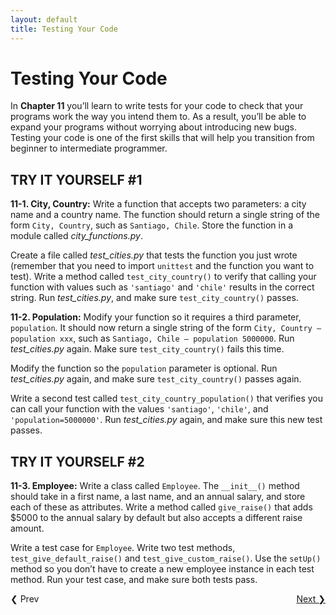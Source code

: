 ```yaml
---
layout: default
title: Testing Your Code
---
```


# Testing Your Code

In **Chapter 11** you’ll learn to write tests for your
code to check that your programs work the way you intend them to. As a
result, you’ll be able to expand your programs without worrying about
introducing new bugs. Testing your code is one of the first skills that
will help you transition from beginner to intermediate programmer.

<span id="page_222"></span>

TRY IT YOURSELF \#1
-------------------

<span id="ch11exe1"></span>**11-1. City, Country:** Write a function
that accepts two parameters: a city name and a country name. The
function should return a single string of the form `City, Country`, such
as `Santiago, Chile`. Store the function in a module called
*city_functions.py*.

Create a file called *test_cities.py* that tests the function you just
wrote (remember that you need to import `unittest` and the function you
want to test). Write a method called `test_city_country()` to verify
that calling your function with values such as `'santiago'` and
`'chile'` results in the correct string. Run *test_cities.py*, and make
sure `test_city_country()` passes.

<span id="ch11exe2"></span>**11-2. Population:** Modify your function so
it requires a third parameter, `population`. It should now return a
single string of the form `City, Country – population xxx`, such as
`Santiago, Chile – population 5000000`. Run *test_cities.py* again. Make
sure `test_city_country()` fails this time.

Modify the function so the `population` parameter is optional. Run
*test_cities.py* again, and make sure `test_city_country()` passes
again.

Write a second test called `test_city_country_population()` that
verifies you can call your function with the values `'santiago'`,
`'chile'`, and `'population=5000000'`. Run *test_cities.py* again, and
make sure this new test passes.

TRY IT YOURSELF \#2
-------------------

<span id="ch11exe3"></span>**11-3. Employee:** Write a class called
`Employee`. The `__init__()` method should take in a first name, a last
name, and an annual salary, and store each of these as attributes. Write
a method called `give_raise()` that adds \$5000 to the annual salary by
default but also accepts a different raise amount.

Write a test case for `Employee`. Write two test methods,
`test_give_default_raise()` and `test_give_custom_raise()`. Use the
`setUp()` method so you don’t have to create a new employee instance in
each test method. Run your test case, and make sure both tests pass.

<span style="float:right;"><a href='../chapter_12/README.md'>Next &#10095;</span></a>
<a href='../chapter_10/README.md'><span style="float:left; clear:left;">&#10094; Prev</span></a>
